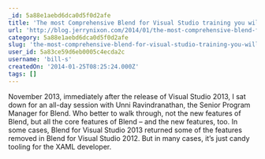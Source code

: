 ```yaml
---
_id: 5a88e1aebd6dca0d5f0d2afe
title: 'The most Comprehensive Blend for Visual Studio training you will ever receive – for Free; you’re welcome!'
url: 'http://blog.jerrynixon.com/2014/01/the-most-comprehensive-blend-for-visual.html'
category: 5a88e1aebd6dca0d5f0d2afe
slug: 'the-most-comprehensive-blend-for-visual-studio-training-you-will-ever-receive-for-free-youre-welcom'
user_id: 5a83ce59d6eb0005c4ecda2c
username: 'bill-s'
createdOn: '2014-01-25T08:25:24.000Z'
tags: []
---
```


November 2013, immediately after the release of Visual Studio 2013, I sat down for an all-day session with Unni Ravindranathan, the Senior Program Manager for Blend. Who better to walk through, not the new features of Blend, but all the core features of Blend – and the new features, too. In some cases, Blend for Visual Studio 2013 returned some of the features removed in Blend for Visual Studio 2012. But in many cases, it’s just candy tooling for the XAML developer.
